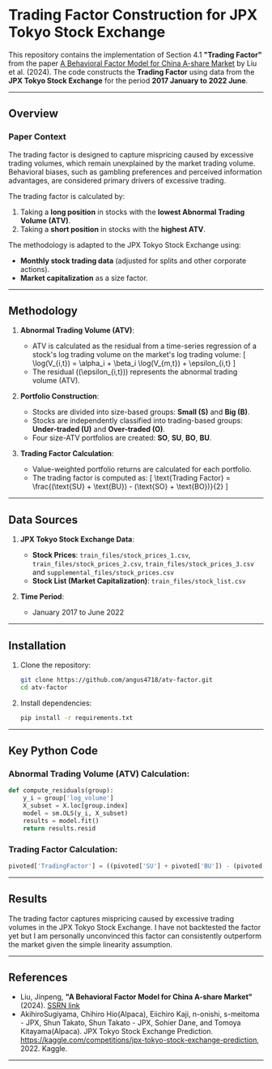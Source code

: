 # Trading Factor Construction for JPX Tokyo Stock Exchange

This repository contains the implementation of Section 4.1 **"Trading Factor"** from the paper [A Behavioral Factor Model for China A-share Market](https://ssrn.com/abstract=4134890) by Liu et al. (2024). The code constructs the **Trading Factor** using data from the **JPX Tokyo Stock Exchange** for the period **2017 January to 2022 June**.

---

## Overview

### **Paper Context**
The trading factor is designed to capture mispricing caused by excessive trading volumes, which remain unexplained by the market trading volume. Behavioral biases, such as gambling preferences and perceived information advantages, are considered primary drivers of excessive trading.

The trading factor is calculated by:
1. Taking a **long position** in stocks with the **lowest Abnormal Trading Volume (ATV)**.
2. Taking a **short position** in stocks with the **highest ATV**.

The methodology is adapted to the JPX Tokyo Stock Exchange using:
- **Monthly stock trading data** (adjusted for splits and other corporate actions).
- **Market capitalization** as a size factor.

---

## Methodology

1. **Abnormal Trading Volume (ATV)**:
   - ATV is calculated as the residual from a time-series regression of a stock's log trading volume on the market's log trading volume:
     \[
     \log(V_{i,t}) = \alpha_i + \beta_i \log(V_{m,t}) + \epsilon_{i,t}
     \]
   - The residual (\(\epsilon_{i,t}\)) represents the abnormal trading volume (ATV).

2. **Portfolio Construction**:
   - Stocks are divided into size-based groups: **Small (S)** and **Big (B)**.
   - Stocks are independently classified into trading-based groups: **Under-traded (U)** and **Over-traded (O)**.
   - Four size-ATV portfolios are created: **SO**, **SU**, **BO**, **BU**.

3. **Trading Factor Calculation**:
   - Value-weighted portfolio returns are calculated for each portfolio.
   - The trading factor is computed as:
     \[
     \text{Trading Factor} = \frac{(\text{SU} + \text{BU}) - (\text{SO} + \text{BO})}{2}
     \]

---

## Data Sources

1. **JPX Tokyo Stock Exchange Data**:
   - **Stock Prices**: `train_files/stock_prices_1.csv`, `train_files/stock_prices_2.csv`, `train_files/stock_prices_3.csv` and `supplemental_files/stock_prices.csv`
   - **Stock List (Market Capitalization)**: `train_files/stock_list.csv`

2. **Time Period**:
   - January 2017 to June 2022

---

## Installation

1. Clone the repository:
   ```bash
   git clone https://github.com/angus4718/atv-factor.git
   cd atv-factor
   ```

2. Install dependencies:
   ```bash
   pip install -r requirements.txt
   ```

---

## Key Python Code

### Abnormal Trading Volume (ATV) Calculation:
```python
def compute_residuals(group):
    y_i = group['log_volume']
    X_subset = X.loc[group.index]
    model = sm.OLS(y_i, X_subset)
    results = model.fit()
    return results.resid
```

### Trading Factor Calculation:
```python
pivoted['TradingFactor'] = ((pivoted['SU'] + pivoted['BU']) - (pivoted['SO'] + pivoted['BO'])) / 2
```

---

## Results

The trading factor captures mispricing caused by excessive trading volumes in the JPX Tokyo Stock Exchange. I have not backtested the factor yet but I am personally unconvinced this factor can consistently outperform the market given the simple linearity assumption.

---

## References

- Liu, Jinpeng, **"A Behavioral Factor Model for China A-share Market"** (2024). [SSRN link](https://ssrn.com/abstract=4134890)
- AkihiroSugiyama, Chihiro Hio(Alpaca), Eiichiro Kaji, n-onishi, s-meitoma - JPX, Shun Takato, Shun Takato - JPX, Sohier Dane, and Tomoya Kitayama(Alpaca). JPX Tokyo Stock Exchange Prediction. https://kaggle.com/competitions/jpx-tokyo-stock-exchange-prediction, 2022. Kaggle.
---
